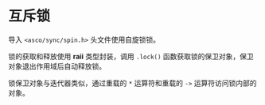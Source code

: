 # 互斥锁

导入 `<asco/sync/spin.h>` 头文件使用自旋锁锁。

锁的获取和释放使用 **raii** 类型封装，调用 `.lock()` 函数获取锁的保卫对象，保卫对象退出作用域后自动释放锁。

锁保卫对象与迭代器类似，通过重载的 `*` 运算符和重载的 `->` 运算符访问锁内部的对象。
